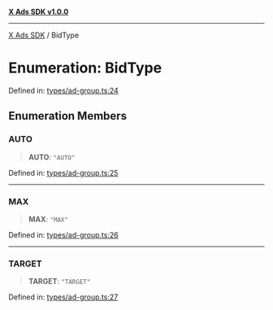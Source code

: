 [**X Ads SDK v1.0.0**](../README.md)

***

[X Ads SDK](../globals.md) / BidType

# Enumeration: BidType

Defined in: [types/ad-group.ts:24](https://github.com/kage1020/x-ads-sdk/blob/main/src/types/ad-group.ts#L24)

## Enumeration Members

### AUTO

> **AUTO**: `"AUTO"`

Defined in: [types/ad-group.ts:25](https://github.com/kage1020/x-ads-sdk/blob/main/src/types/ad-group.ts#L25)

***

### MAX

> **MAX**: `"MAX"`

Defined in: [types/ad-group.ts:26](https://github.com/kage1020/x-ads-sdk/blob/main/src/types/ad-group.ts#L26)

***

### TARGET

> **TARGET**: `"TARGET"`

Defined in: [types/ad-group.ts:27](https://github.com/kage1020/x-ads-sdk/blob/main/src/types/ad-group.ts#L27)
